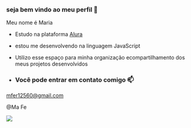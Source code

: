 ### seja bem vindo ao meu perfil 🤍

Meu nome é Maria

- Estudo na plataforma [Alura](https://www.alura.com.br)
- estou me desenvolvendo na linguagem JavaScript
- Utilizo esse espaço para minha organização ecompartilhamento dos meus projetos desenvolvidos

- ### Você pode entrar em contato comigo 📫

mfer12560@gmail.com

@Ma Fe

![](https://media1.tenor.com/m/D3ufN796Qk8AAAAC/the-aristocats-nodding-head.gif)

